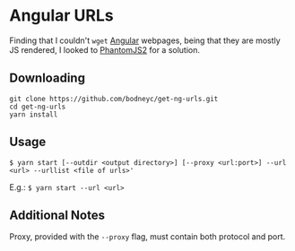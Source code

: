 Angular URLs
============

Finding that I couldn't `wget` [Angular](https://angular.io/) webpages, being that they are mostly JS rendered, I looked to [PhantomJS2](https://www.npmjs.com/package/phantomjs2) for a solution.

## Downloading

```
git clone https://github.com/bodneyc/get-ng-urls.git
cd get-ng-urls
yarn install
```

## Usage

`$ yarn start [--outdir <output directory>] [--proxy <url:port>] --url <url> --urllist <file of urls>'`

E.g.: `$ yarn start --url <url>`

## Additional Notes

Proxy, provided with the `--proxy` flag, must contain both protocol and port.
